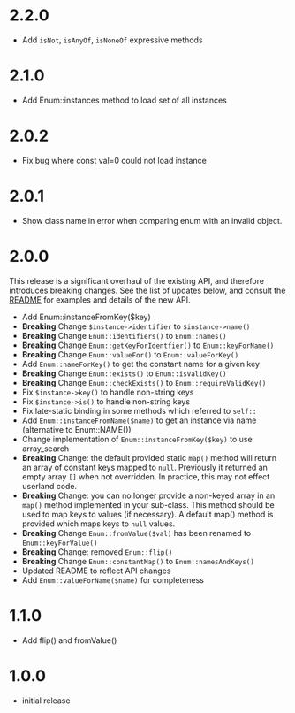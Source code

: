 # 2.2.0

- Add `isNot`, `isAnyOf`, `isNoneOf` expressive methods

# 2.1.0

- Add Enum::instances method to load set of all instances

# 2.0.2

- Fix bug where const val=0 could not load instance

# 2.0.1

- Show class name in error when comparing enum with an invalid object.

# 2.0.0

This release is a significant overhaul of the existing API, and therefore introduces breaking changes.
See the list of updates below, and consult the [README](./README.md) for examples and details of the new API.

- Add Enum::instanceFromKey($key)
- **Breaking** Change `$instance->identifier` to `$instance->name()`
- **Breaking** Change `Enum::identifiers()` to `Enum::names()`
- **Breaking** Change `Enum::getKeyForIdentfier()` to `Enum::keyForName()`
- **Breaking** Change `Enum::valueFor()` to `Enum::valueForKey()`
- Add `Enum::nameForKey()` to get the constant name for a given key
- **Breaking** Change `Enum::exists()` to `Enum::isValidKey()`
- **Breaking** Change `Enum::checkExists()` to `Enum::requireValidKey()`
- Fix `$instance->key()` to handle non-string keys
- Fix `$instance->is()` to handle non-string keys
- Fix late-static binding in some methods which referred to `self::`
- Add `Enum::instanceFromName($name)` to get an instance via name (alternative to Enum::NAME())
- Change implementation of `Enum::instanceFromKey($key)` to use array_search
- **Breaking** Change: the default provided static `map()` method will return an array of constant keys mapped to `null`. 
Previously it returned an empty array `[]` when not overridden. In practice, this may not effect userland code.
- **Breaking** Change: you can no longer provide a non-keyed array in an `map()` method implemented
in your sub-class.  This method should be used to map keys to values (if necessary).  A default map() method is provided
which maps keys to `null` values.
- **Breaking** Change `Enum::fromValue($val)` has been renamed to `Enum::keyForValue()`
- **Breaking** Change: removed `Enum::flip()`
- **Breaking** Change `Enum::constantMap()` to `Enum::namesAndKeys()`
- Updated README to reflect API changes
- Add `Enum::valueForName($name)` for completeness

# 1.1.0

- Add flip() and fromValue()

# 1.0.0

- initial release

